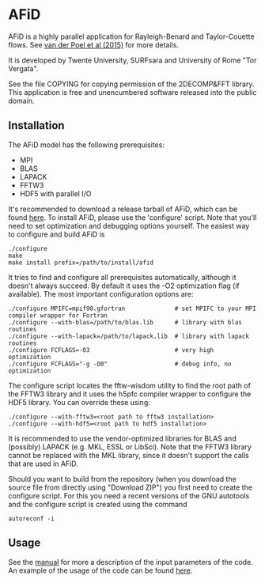AFiD
====
AFiD is a highly parallel application for Rayleigh-Benard and Taylor-Couette flows. 
See [van der Poel et al (2015)](http://dx.doi.org/10.1016/j.compfluid.2015.04.007)
for more details. 

It is developed by Twente University, SURFsara and University of Rome "Tor Vergata". 

See the file COPYING for copying permission of the 2DECOMP&FFT library.
This application is free and unencumbered software released into the public domain. 

Installation
------------
The AFiD model has the following prerequisites:

 * MPI
 * BLAS
 * LAPACK
 * FFTW3
 * HDF5 with parallel I/O 

It's recommended to download a release tarball of AFiD, which can be found [here](https://github.com/jdonners/afid/releases). To install AFiD, please 
use the 'configure' script. Note that you'll need to set optimization and debugging options yourself. 
The easiest way to configure and build AFiD is

```
./configure
make
make install prefix=/path/to/install/afid
```

It tries to find and configure all prerequisites automatically, although it doesn't always succeed. 
By default it uses the -O2 optimization flag (if available).
The most important configuration options are:

```
./configure MPIFC=mpif90.gfortran              # set MPIFC to your MPI compiler wrapper for Fortran
./configure --with-blas=/path/to/blas.lib      # library with blas routines
./configure --with-lapack=/path/to/lapack.lib  # library with lapack routines 
./configure FCFLAGS=-O3                        # very high optimization
./configure FCFLAGS="-g -O0"                   # debug info, no optimization
```

The configure script locates the fftw-wisdom utility to find the root path of the FFTW3 library and it uses the h5pfc compiler wrapper 
to configure the HDF5 library. You can override these using:

```
./configure --with-fftw3=<root path to fftw3 installation>
./configure --with-hdf5=<root path to hdf5 installation> 
```

It is recommended to use the vendor-optimized libraries for BLAS and (possibly) LAPACK (e.g. MKL, ESSL or LibSci). 
Note that the FFTW3 library cannot be replaced with the MKL library, since it doesn't support the calls that are used in AFiD.

Should you want to build from the repository (when you download the source file from directly using "Download ZIP") you first need to create the configure script. For this you need a recent versions of the GNU autotools and the configure script is created using the command 

```
autoreconf -i
```

Usage
-----
See the [manual](MANUAL.md) for more a description of the input parameters of the code. An example of the usage of the code can be found [here](https://github.com/jdonners/afid/tree/master/Example). 
